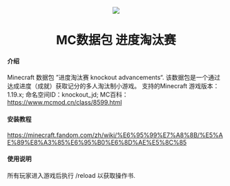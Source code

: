 <p align="center"><img src="https://patchwiki.biligame.com/images/mc/5/5e/i593bjhunaazt65nboy7dlrzdoe8mhb.png?format=original ;height:48px;width:84px"></p>
<h1 align="center">MC数据包 进度淘汰赛  <br>

#### 介绍
Minecraft 数据包 ”进度淘汰赛 knockout advancements“.
该数据包是一个通过达成进度（成就）获取记分的多人淘汰制小游戏。
支持的Minecraft 游戏版本：1.19.x;
命名空间ID：knockout_jd;
MC百科：https://www.mcmod.cn/class/8599.html

#### 安装教程

https://minecraft.fandom.com/zh/wiki/%E6%95%99%E7%A8%8B/%E5%AE%89%E8%A3%85%E6%95%B0%E6%8D%AE%E5%8C%85

#### 使用说明

所有玩家进入游戏后执行 /reload 以获取操作书.
